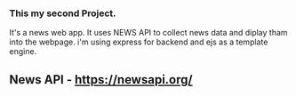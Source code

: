 ### This my second Project.
It's a news web app. It uses NEWS API to collect news data and diplay tham into the webpage.
i'm using express for backend and ejs as a template engine.
## News API - https://newsapi.org/
